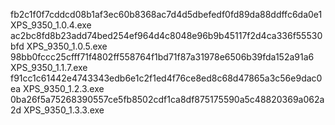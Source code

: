 fb2c1f0f7cddcd08b1af3ec60b8368ac7d4d5dbefedf0fd89da88ddffc6da0e1  XPS_9350_1.0.4.exe
ac2bc8fd8b23add74bed254ef964d4c8048e96b9b45117f2d4ca336f55530bfd  XPS_9350_1.0.5.exe
98bb0fccc25cfff71f4802ff558764f1bd71f87a31978e6506b39fda152a91a6  XPS_9350_1.1.7.exe
f91cc1c61442e4743343edb6e1c2f1ed4f76ce8ed8c68d47865a3c56e9dac0ea  XPS_9350_1.2.3.exe
0ba26f5a75268390557ce5fb8502cdf1ca8df875175590a5c48820369a062a2d  XPS_9350_1.3.3.exe
